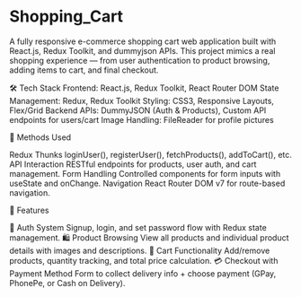 # Shopping_Cart

A fully responsive e-commerce shopping cart web application built with React.js, Redux Toolkit, and dummyjson APIs. This project mimics a real shopping experience — from user authentication to product browsing, adding items to cart, and final checkout.

🛠️ Tech Stack
Frontend: React.js, Redux Toolkit, React Router DOM
State Management: Redux, Redux Toolkit
Styling: CSS3, Responsive Layouts, Flex/Grid
Backend APIs: DummyJSON (Auth & Products), Custom API endpoints for users/cart
Image Handling: FileReader for profile pictures

🔁 Methods Used

Redux Thunks
loginUser(), registerUser(), fetchProducts(), addToCart(), etc.
API Interaction
RESTful endpoints for products, user auth, and cart management.
Form Handling
Controlled components for form inputs with useState and onChange.
Navigation
React Router DOM v7 for route-based navigation.

🚀 Features

🔐 Auth System
Signup, login, and set password flow with Redux state management.
🛍️ Product Browsing
View all products and individual product details with images and descriptions.
🛒 Cart Functionality
Add/remove products, quantity tracking, and total price calculation.
💳 Checkout with Payment Method
Form to collect delivery info + choose payment (GPay, PhonePe, or Cash on Delivery).









